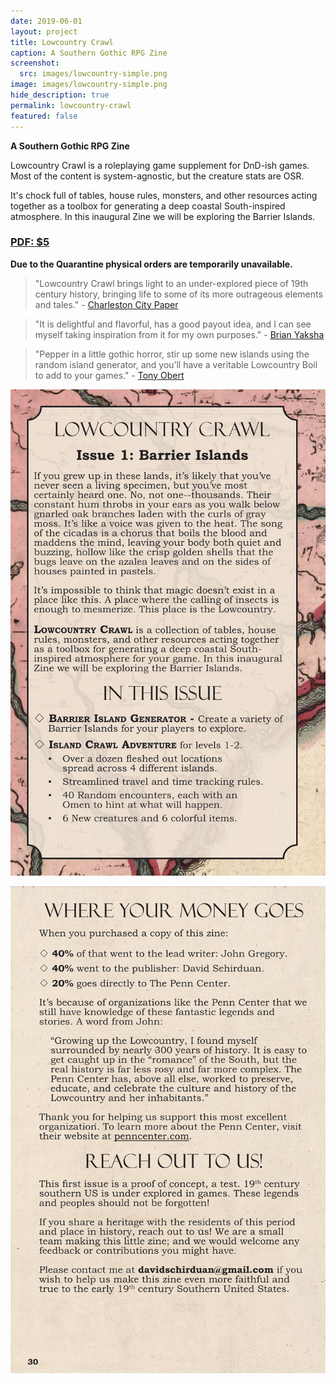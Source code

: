 ```yaml
---
date: 2019-06-01
layout: project
title: Lowcountry Crawl
caption: A Southern Gothic RPG Zine
screenshot:
  src: images/lowcountry-simple.png
image: images/lowcountry-simple.png
hide_description: true
permalink: lowcountry-crawl
featured: false
---
```


**A Southern Gothic RPG Zine**

Lowcountry Crawl is a roleplaying game supplement for DnD-ish games. Most of the content is system-agnostic, but the creature stats are OSR. 

It's chock full of tables, house rules, monsters, and other resources acting together as a toolbox for generating a deep coastal South-inspired atmosphere. In this inaugural Zine we will be exploring the Barrier Islands.

<div class="row centerButtons">
 <!--<div class="col-md-6 col-6">
	<a class="btn lcc-btn" href="https://gum.co/RSWFZ" target="_blank"><h3>Print+PDF: $10</h3></a>
  </div>
  <div class="col-md-6 col-6">
	<a class="btn lcc-btn" href="https://gum.co/sxRdk" target="_blank"><h3>Ashcan+PDF: $6</h3></a>
  </div>-->
    <div class="col-md-6 col-6" style="margin-top:10px;">
	<a class="btn lcc-btn" href="https://gum.co/pSEeO" target="_blank"><h3>PDF: $5</h3></a>
  </div>
  </div>

**Due to the Quarantine physical orders are temporarily unavailable.**

> "Lowcountry Crawl brings light to an under-explored piece of 19th century history, bringing life to some of its more outrageous elements and tales." - [Charleston City Paper](https://www.charlestoncitypaper.com/charleston/new-local-role-playing-game-takes-you-on-a-lowcountry-adventure/Content?oid=30331806&fbclid=IwAR1292cj1F85EULy7u-0jfl2VZvKOt5zO49Fr23Ya5BWq3beifkTUMfxhDg)

> "It is delightful and flavorful, has a good payout idea, and I can see myself taking inspiration from it for my own purposes." - [Brian Yaksha](https://mobile.twitter.com/goatmansgoblet/status/1190806243545436160)

> "Pepper in a little gothic horror, stir up some new islands using the random island generator, and you’ll have a veritable Lowcountry Boil to add to your games." - [Tony Obert](https://www.beyondtheweird.blog/blog/lowcountry-crawl-interview)

![lowcountry-back.png](/images/lowcountry-back-1.png)

![lowcountry-back.png](/images/lowcountry-back-2.png)